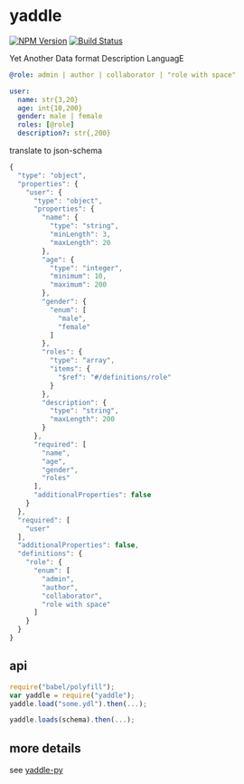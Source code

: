 # yaddle

[![NPM Version][npm-image]][npm-url]
[![Build Status][travis-image]][travis-url]

Yet Another Data format Description LanguagE

```yaml
@role: admin | author | collaborator | "role with space"

user:
  name: str{3,20}
  age: int{10,200}
  gender: male | female
  roles: [@role]
  description?: str{,200}
```

translate to json-schema

```javascript
{
  "type": "object",
  "properties": {
    "user": {
      "type": "object",
      "properties": {
        "name": {
          "type": "string",
          "minLength": 3,
          "maxLength": 20
        },
        "age": {
          "type": "integer",
          "minimum": 10,
          "maximum": 200
        },
        "gender": {
          "enum": [
            "male",
            "female"
          ]
        },
        "roles": {
          "type": "array",
          "items": {
            "$ref": "#/definitions/role"
          }
        },
        "description": {
          "type": "string",
          "maxLength": 200
        }
      },
      "required": [
        "name",
        "age",
        "gender",
        "roles"
      ],
      "additionalProperties": false
    }
  },
  "required": [
    "user"
  ],
  "additionalProperties": false,
  "definitions": {
    "role": {
      "enum": [
        "admin",
        "author",
        "collaborator",
        "role with space"
      ]
    }
  }
}
```

## api

```js
require("babel/polyfill");
var yaddle = require("yaddle");
yaddle.load("some.ydl").then(...);

yaddle.loads(schema).then(...);
```

## more details

see [yaddle-py](https://github.com/zweifisch/yaddle-py#more-details)

[npm-image]: https://img.shields.io/npm/v/yaddle.svg?style=flat
[npm-url]: https://npmjs.org/package/yaddle
[travis-image]: https://img.shields.io/travis/zweifisch/yaddle.svg?style=flat
[travis-url]: https://travis-ci.org/zweifisch/yaddle
